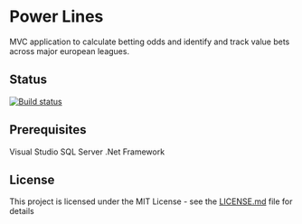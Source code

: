 # Power Lines

MVC application to calculate betting odds and identify and track value bets across major european leagues.

## Status

[![Build status](https://johnwatson484.visualstudio.com/John%20D%20Watson/_apis/build/status/Power%20Lines)](https://johnwatson484.visualstudio.com/John%20D%20Watson/_build/latest?definitionId=8)

## Prerequisites

Visual Studio
SQL Server
.Net Framework

## License

This project is licensed under the MIT License - see the [LICENSE.md](LICENSE.md) file for details
